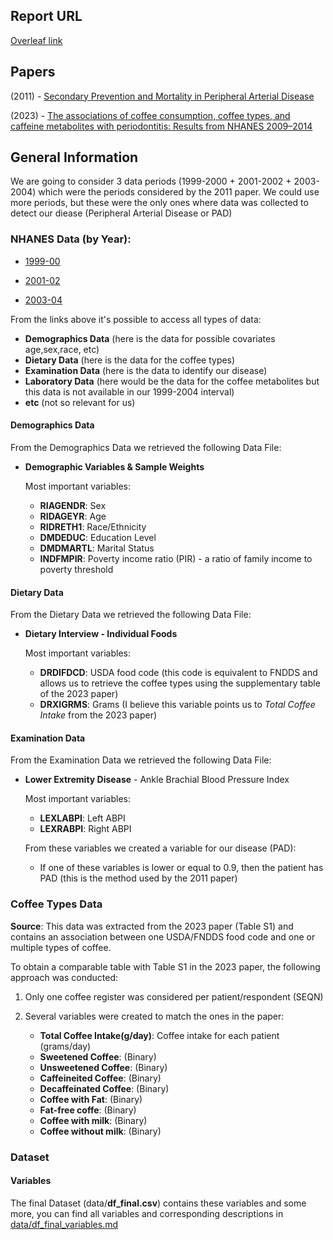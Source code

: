 ## Report URL
[Overleaf link](https://www.overleaf.com/5239177249dncfbbvytmqw#74d3c6)

## Papers 
(2011) - [Secondary Prevention and Mortality in Peripheral Arterial Disease](/papers/pande-et-al-2011-secondary-prevention-and-mortality-in-peripheral-artery-disease.pdf)

(2023) - [The associations of coffee consumption, coffee types, and caffeine metabolites with periodontitis: Results from NHANES 2009–2014](/papers/Journal%20of%20Periodontology%20-%202023%20-%20Chen%20-%20The%20associations%20of%20coffee%20consumption%20%20coffee%20types%20%20and%20caffeine%20metabolites.pdf)

## General Information
We are going to consider 3 data periods (1999-2000 + 2001-2002 + 2003-2004) which were the periods
considered by the 2011 paper. We could use more periods, but these were the only ones where data was collected to detect our diease (Peripheral Arterial Disease or PAD) 


### NHANES Data (by Year):

- [1999-00](https://wwwn.cdc.gov/nchs/nhanes/continuousnhanes/default.aspx?BeginYear=1999)

- [2001-02](https://wwwn.cdc.gov/nchs/nhanes/continuousnhanes/default.aspx?BeginYear=2001)

- [2003-04](https://wwwn.cdc.gov/nchs/nhanes/continuousnhanes/default.aspx?BeginYear=2003)

From the links above it's possible to access all types of data:
* **Demographics Data** (here is the data for possible covariates age,sex,race, etc)
* **Dietary Data** (here is the data for the coffee types)
* **Examination Data** (here is the data to identify our disease)
* **Laboratory Data** (here would be the data for the coffee metabolites but this data is not available in our 1999-2004 interval)
* **etc** (not so relevant for us)

#### Demographics Data
From the Demographics Data we retrieved the following Data File:
- **Demographic Variables & Sample Weights**

    Most important variables: <br>
    - **RIAGENDR**: Sex
    - **RIDAGEYR**: Age
    - **RIDRETH1**: Race/Ethnicity
    - **DMDEDUC**: Education Level
    - **DMDMARTL**: Marital Status
    - **INDFMPIR**: Poverty income ratio (PIR) - a ratio of family income to poverty threshold


#### Dietary Data
From the Dietary Data we retrieved the following Data File:
- **Dietary Interview - Individual Foods**

    Most important variables: <br>
    - **DRDIFDCD**: USDA food code (this code is equivalent to FNDDS and allows us to retrieve the coffee types using the supplementary table of the 2023 paper)
    - **DRXIGRMS**: Grams (I believe this variable points us to *Total Coffee Intake* from the 2023 paper)

#### Examination Data
From the Examination Data we retrieved the following Data File:
- **Lower Extremity Disease** - Ankle Brachial Blood Pressure Index

    Most important variables:
    - **LEXLABPI**: Left ABPI
    - **LEXRABPI**: Right ABPI <br>

    From these variables we created a variable for our disease (PAD):
    - If one of these variables is lower or equal to 0.9, then the patient has PAD (this is the method used by the 2011 paper)

### Coffee Types Data 
**Source**: This data was extracted from the 2023 paper (Table S1) and contains an association between one USDA/FNDDS food code and one or multiple types of coffee.

To obtain a comparable table with Table S1 in the 2023 paper, the following approach was conducted:
1. Only one coffee register was considered per patient/respondent (SEQN)
2. Several variables were created to match the ones in the paper:

    - **Total Coffee Intake(g/day)**: Coffee intake for each patient (grams/day)
    - **Sweetened Coffee**: (Binary)
    - **Unsweetened Coffee**: (Binary)
    - **Caffeineited Coffee**: (Binary)
    - **Decaffeinated Coffee**: (Binary)
    - **Coffee with Fat**: (Binary)
    - **Fat-free coffe**: (Binary)
    - **Coffee with milk**: (Binary)
    - **Coffee without milk**: (Binary)

### Dataset

#### Variables
The final Dataset (data/**df_final.csv**) contains these variables and some more, you can find all variables and corresponding descriptions in [data/df_final_variables.md](data/df_final_variables.md)
